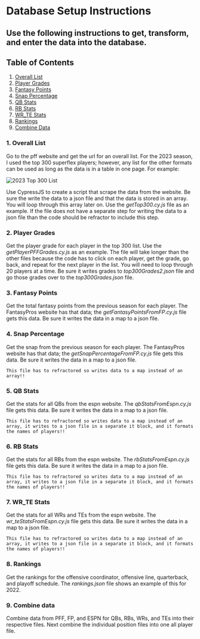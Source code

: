 # Database Setup Instructions

## Use the following instructions to get, transform, and enter the data into the database.

## Table of Contents

1. [Overall List](#1-overall-list)
2. [Player Grades](#2-player-grades)
3. [Fantasy Points](#3-fantasy-points)
4. [Snap Percentage](#4-snap-percentage)
5. [QB Stats](#5-qb-stats)
6. [RB Stats](#6-rb-stats)
7. [WR_TE Stats](#7-wr_te-stats)
8. [Rankings](#8-rankings)
9. [Combine Data](#9-combine-data)

### 1. Overall List

<p>Go to the pff website and get the url for an overall list. For the 2023 season, I used the top 300 superflex players; however, any list for the other formats can be used as long as the data is in a table in one page. For example:</p>

![2023 Top 300 List](../lib/images/2023top300List.png)

 <p>Use CypressJS to create a script that scrape the data from the website. Be sure the write the data to a json file and that the data is stored in an array. You will loop through this array later on. Use the <i>getTop300.cy.js</i> file as an example. If the file does not have a separate step for writing the data to a json file than the code should be refractor to include this step.</p>

### 2. Player Grades

<p>Get the player grade for each player in the top 300 list. Use the <i>getPlayerPFFGrades.cy.js</i> as an example. The file will take longer than the other files because the code has to click on each player, get the grade, go back, and repeat for the next player in the list. You will need to loop through 20 players at a time. Be sure it writes grades to <i>top300Grades2.json</i> file and go those grades over to the <i>top300Grades.json</i> file.</p>

### 3. Fantasy Points

<p>Get the total fantasy points from the previous season for each player. The FantasyPros website has that data; the <i>getFantasyPointsFromFP.cy.js</i> file gets this data. Be sure it writes the data in a map to a json file.</p>

### 4. Snap Percentage

<p>Get the snap from the previous season for each player. The FantasyPros website has that data; the <i>getSnapPercentageFromFP.cy.js</i> file gets this data. Be sure it writes the data in a map to a json file.</p>

`This file has to refractored so writes data to a map instead of an array!!`

### 5. QB Stats

<p>Get the stats for all QBs from the espn website. The <i>qbStatsFromEspn.cy.js</i> file gets this data. Be sure it writes the data in a map to a json file.</p>

`This file has to refractored so writes data to a map instead of an array, it writes to a json file in a separate it block, and it formats the names of players!!`

### 6. RB Stats

<p>Get the stats for all RBs from the espn website. The <i>rbStatsFromEspn.cy.js</i> file gets this data. Be sure it writes the data in a map to a json file.</p>

`This file has to refractored so writes data to a map instead of an array, it writes to a json file in a separate it block, and it formats the names of players!!`

### 7. WR_TE Stats

<p>Get the stats for all WRs and TEs from the espn website. The <i>wr_teStatsFromEspn.cy.js</i> file gets this data. Be sure it writes the data in a map to a json file.</p>

`This file has to refractored so writes data to a map instead of an array, it writes to a json file in a separate it block, and it formats the names of players!!`

### 8. Rankings

<p>Get the rankings for the offensive coordinator, offensive line, quarterback, and playoff schedule. The <i>rankings.json</i> file shows an example of this for 2022.</p>

### 9. Combine data

<p>Combine data from PFF, FP, and ESPN for QBs, RBs, WRs, and TEs into their respective files. Next combine the individual position files into one all player file.</p>
